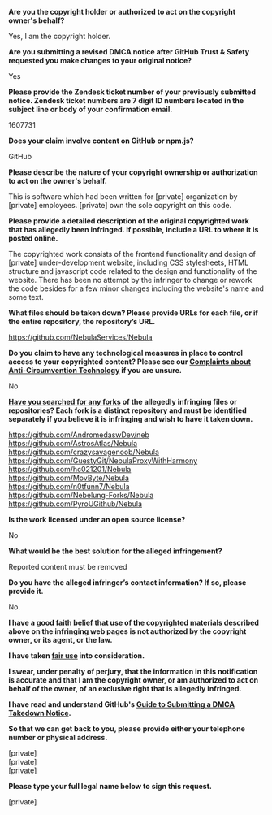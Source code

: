 **Are you the copyright holder or authorized to act on the copyright owner's behalf?**

Yes, I am the copyright holder.

**Are you submitting a revised DMCA notice after GitHub Trust & Safety requested you make changes to your original notice?**

Yes

**Please provide the Zendesk ticket number of your previously submitted notice. Zendesk ticket numbers are 7 digit ID numbers located in the subject line or body of your confirmation email.**

1607731

**Does your claim involve content on GitHub or npm.js?**

GitHub

**Please describe the nature of your copyright ownership or authorization to act on the owner's behalf.**

This is software which had been written for [private] organization by [private] employees. [private] own the sole copyright on this code.

**Please provide a detailed description of the original copyrighted work that has allegedly been infringed. If possible, include a URL to where it is posted online.**

The copyrighted work consists of the frontend functionality and design of [private] under-development website, including CSS stylesheets, HTML structure and javascript code related to the design and functionality of the website. There has been no attempt by the infringer to change or rework the code besides for a few minor changes including the website's name and some text.

**What files should be taken down? Please provide URLs for each file, or if the entire repository, the repository’s URL.**

https://github.com/NebulaServices/Nebula

**Do you claim to have any technological measures in place to control access to your copyrighted content? Please see our <a href="https://docs.github.com/articles/guide-to-submitting-a-dmca-takedown-notice#complaints-about-anti-circumvention-technology">Complaints about Anti-Circumvention Technology</a> if you are unsure.**

No

**<a href="https://docs.github.com/articles/dmca-takedown-policy#b-what-about-forks-or-whats-a-fork">Have you searched for any forks</a> of the allegedly infringing files or repositories? Each fork is a distinct repository and must be identified separately if you believe it is infringing and wish to have it taken down.**

https://github.com/AndromedaswDev/neb  
https://github.com/AstrosAtlas/Nebula  
https://github.com/crazysavagenoob/Nebula  
https://github.com/GuestyGit/NebulaProxyWithHarmony  
https://github.com/hc021201/Nebula  
https://github.com/MovByte/Nebula  
https://github.com/n0tfunn7/Nebula  
https://github.com/Nebelung-Forks/Nebula  
https://github.com/PyroUGithub/Nebula  

**Is the work licensed under an open source license?**

No

**What would be the best solution for the alleged infringement?**

Reported content must be removed

**Do you have the alleged infringer’s contact information? If so, please provide it.**

No.

**I have a good faith belief that use of the copyrighted materials described above on the infringing web pages is not authorized by the copyright owner, or its agent, or the law.**

**I have taken <a href="https://www.lumendatabase.org/topics/22">fair use</a> into consideration.**

**I swear, under penalty of perjury, that the information in this notification is accurate and that I am the copyright owner, or am authorized to act on behalf of the owner, of an exclusive right that is allegedly infringed.**

**I have read and understand GitHub's <a href="https://docs.github.com/articles/guide-to-submitting-a-dmca-takedown-notice/">Guide to Submitting a DMCA Takedown Notice</a>.**

**So that we can get back to you, please provide either your telephone number or physical address.**

[private]  
[private]  
[private]  

**Please type your full legal name below to sign this request.**

[private]  
